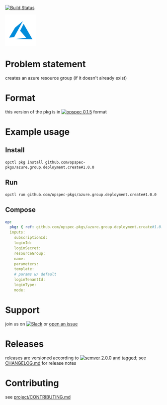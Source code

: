 [![Build Status](https://travis-ci.org/opspec-pkgs/azure.group.deployment.create.svg?branch=master)](https://travis-ci.org/opspec-pkgs/azure.group.deployment.create)

<img src="icon.svg" alt="icon" height="100px">

# Problem statement

creates an azure resource group (if it doesn't already exist)

# Format

this version of the pkg is in [![opspec 0.1.5](https://img.shields.io/badge/opspec-0.1.5-brightgreen.svg?colorA=6b6b6b&colorB=fc16be)](https://opspec.io/0.1.5/packages.html) format

# Example usage

## Install

```shell
opctl pkg install github.com/opspec-pkgs/azure.group.deployment.create#1.0.0
```

## Run

```
opctl run github.com/opspec-pkgs/azure.group.deployment.create#1.0.0
```

## Compose

```yaml
op:
  pkg: { ref: github.com/opspec-pkgs/azure.group.deployment.create#1.0.0 }
  inputs:
    subscriptionId:
    loginId:
    loginSecret:
    resourceGroup:
    name:
    parameters:
    template:
    # params w/ default
    loginTenantId:
    loginType:
    mode:
```

# Support

join us on
[![Slack](https://opspec-slackin.herokuapp.com/badge.svg)](https://opspec-slackin.herokuapp.com/)
or
[open an issue](https://github.com/opspec-pkgs/azure.group.deployment.create/issues)

# Releases

releases are versioned according to
[![semver 2.0.0](https://img.shields.io/badge/semver-2.0.0-brightgreen.svg)](http://semver.org/spec/v2.0.0.html)
and [tagged](https://git-scm.com/book/en/v2/Git-Basics-Tagging); see
[CHANGELOG.md](CHANGELOG.md) for release notes

# Contributing

see
[project/CONTRIBUTING.md](https://github.com/opspec-pkgs/project/blob/master/CONTRIBUTING.md)
